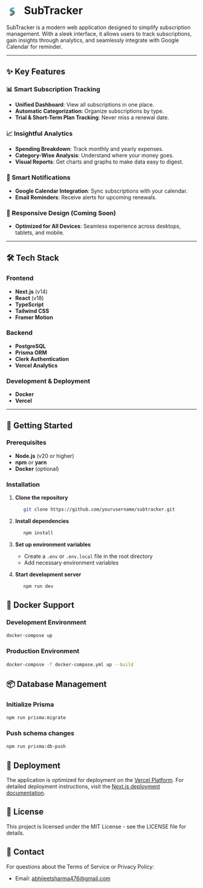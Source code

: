 # <img src="./public/subtrack-logo.png" alt="SubTracker Logo" width="30" height="30" style="vertical-align:middle; margin-right: 10px;"> SubTracker

SubTracker is a modern web application designed to simplify subscription management. With a sleek interface, it allows users to track subscriptions, gain insights through analytics, and seamlessly integrate with Google Calendar for reminder.

---

## ✨ Key Features

### 📊 Smart Subscription Tracking
- **Unified Dashboard**: View all subscriptions in one place.
- **Automatic Categorization**: Organize subscriptions by type.
- **Trial & Short-Term Plan Tracking**: Never miss a renewal date.

### 📈 Insightful Analytics
- **Spending Breakdown**: Track monthly and yearly expenses.
- **Category-Wise Analysis**: Understand where your money goes.
- **Visual Reports**: Get charts and graphs to make data easy to digest.

### 🔔 Smart Notifications
- **Google Calendar Integration**: Sync subscriptions with your calendar.
- **Email Reminders**: Receive alerts for upcoming renewals.

### 📱 Responsive Design (Coming Soon)
- **Optimized for All Devices**: Seamless experience across desktops, tablets, and mobile.

---

## 🛠️ Tech Stack

### Frontend
- **Next.js** (v14)
- **React** (v18)
- **TypeScript**
- **Tailwind CSS**
- **Framer Motion**

### Backend
- **PostgreSQL**
- **Prisma ORM**
- **Clerk Authentication**
- **Vercel Analytics**

### Development & Deployment
- **Docker**
- **Vercel**

---

## 🚀 Getting Started

### Prerequisites
- **Node.js** (v20 or higher)
- **npm** or **yarn**
- **Docker** (optional)


### Installation

1. **Clone the repository**

   ```bash
      git clone https://github.com/yourusername/subtracker.git
   ```

2. **Install dependencies**

   ```bash
      npm install
   ```

3. **Set up environment variables**
   - Create a `.env` or `.env.local` file in the root directory
   - Add necessary environment variables

4. **Start development server**

   ```bash
      npm run dev
   ```

## 🐳 Docker Support

### Development Environment

```bash
docker-compose up
```

### Production Environment
```bash
docker-compose -f docker-compose.yml up --build
```

## 📦 Database Management
### Initialize Prisma

```bash
npm run prisma:migrate
```
### Push schema changes

```bash
npm run prisma:db-push
```


## 🚀 Deployment

The application is optimized for deployment on the [Vercel Platform](https://vercel.com).
For detailed deployment instructions, visit the [Next.js deployment documentation](https://nextjs.org/docs/deployment).


## 📝 License

This project is licensed under the MIT License - see the LICENSE file for details.

## 📧 Contact

For questions about the Terms of Service or Privacy Policy:
- Email: abhijeetsharma476@gmail.com
